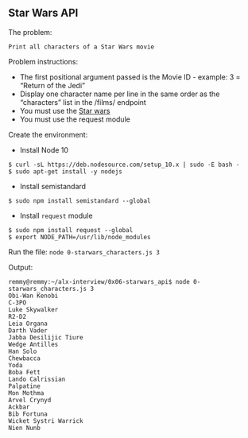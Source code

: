 ## Star Wars API

The problem:
```
Print all characters of a Star Wars movie
```

Problem instructions:
- The first positional argument passed is the Movie ID - example: 3 = “Return of the Jedi”
- Display one character name per line in the same order as the “characters” list in the /films/ endpoint
- You must use the [Star wars ](https://swapi-api.alx-tools.com/)
- You must use the request module

Create the environment:
- Install Node 10
```
$ curl -sL https://deb.nodesource.com/setup_10.x | sudo -E bash -
$ sudo apt-get install -y nodejs
```

- Install semistandard
```
$ sudo npm install semistandard --global
```

- Install `request` module
```
$ sudo npm install request --global
$ export NODE_PATH=/usr/lib/node_modules
```

Run the file:
```node 0-starwars_characters.js 3```

Output:
```
remmy@remmy:~/alx-interview/0x06-starwars_api$ node 0-starwars_characters.js 3
Obi-Wan Kenobi
C-3PO
Luke Skywalker
R2-D2
Leia Organa
Darth Vader
Jabba Desilijic Tiure
Wedge Antilles
Han Solo
Chewbacca
Yoda
Boba Fett
Lando Calrissian
Palpatine
Mon Mothma
Arvel Crynyd
Ackbar
Bib Fortuna
Wicket Systri Warrick
Nien Nunb
```